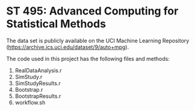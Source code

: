 # ST 495: Advanced Computing for Statistical Methods

The data set is publicly available on the UCI Machine Learning Repository (https://archive.ics.uci.edu/dataset/9/auto+mpg). 

The code used in this project has the following files and methods: 
1. RealDataAnalysis.r
2. SimStudy.r
3. SimStudyResults.r
4. Bootstrap.r
5. BootstrapResults.r
6. workflow.sh

